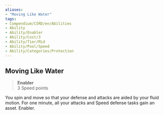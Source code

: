 ```yaml
---
aliases:
- "Moving Like Water"
tags:
- Compendium/CSRD/en/Abilities
- Ability
- Ability/Enabler
- Ability/Cost/3
- Ability/Tier/Mid
- Ability/Pool/Speed
- Ability/Categories/Protection
---
```


  
## Moving Like Water  
>**Enabler**  
>3 Speed points
  
You spin and move so that your defense and attacks are aided by your fluid motion. For one minute, all your attacks and Speed defense tasks gain an asset. Enabler.